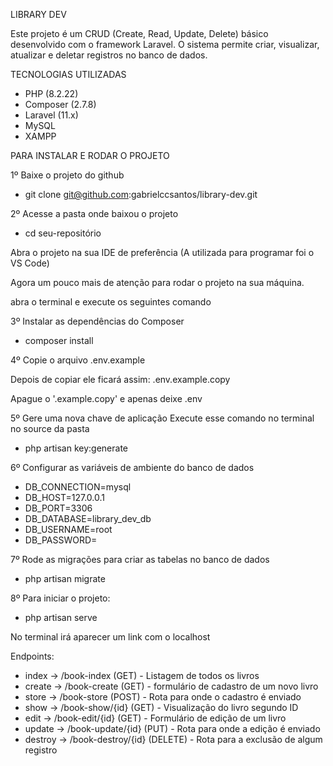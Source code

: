 LIBRARY DEV

Este projeto é um CRUD (Create, Read, Update, Delete) básico desenvolvido com o framework Laravel. O sistema permite criar, visualizar, atualizar e deletar registros no banco de dados.

TECNOLOGIAS UTILIZADAS
+ PHP (8.2.22)
+ Composer (2.7.8)
+ Laravel (11.x)
+ MySQL
+ XAMPP

PARA INSTALAR E RODAR O PROJETO

1º Baixe o projeto do github
+ git clone git@github.com:gabrielccsantos/library-dev.git

2º Acesse a pasta onde baixou o projeto
+ cd seu-repositório

Abra o projeto na sua IDE de preferência (A utilizada para programar foi o VS Code)

Agora um pouco mais de atenção para rodar o projeto na sua máquina.

abra o terminal e execute os seguintes comando

3º Instalar as dependências do Composer
+ composer install

4º Copie o arquivo .env.example

Depois de copiar ele ficará assim: .env.example.copy

Apague o '.example.copy' e apenas deixe .env

5º Gere uma nova chave de aplicação
Execute esse comando no terminal no source da pasta
+ php artisan key:generate

6º Configurar as variáveis de ambiente do banco de dados

+ DB_CONNECTION=mysql
+ DB_HOST=127.0.0.1
+ DB_PORT=3306
+ DB_DATABASE=library_dev_db
+ DB_USERNAME=root
+ DB_PASSWORD=

7º Rode as migrações para criar as tabelas no banco de dados
+ php artisan migrate

8º Para iniciar o projeto:
+ php artisan serve

No terminal irá aparecer um link com o localhost

Endpoints:

+ index -> /book-index (GET) - Listagem de todos os livros
+ create -> /book-create (GET) - formulário de cadastro de um novo livro
+ store -> /book-store (POST) - Rota para onde o cadastro é enviado
+ show -> /book-show/{id} (GET) - Visualização do livro segundo ID
+ edit -> /book-edit/{id} (GET) - Formulário de edição de um livro
+ update -> /book-update/{id} (PUT) - Rota para onde a edição é enviado
+ destroy -> /book-destroy/{id} (DELETE) - Rota para a exclusão de algum registro
